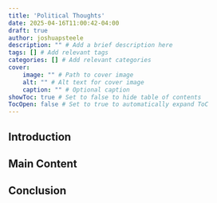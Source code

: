 ```yaml
---
title: 'Political Thoughts'
date: 2025-04-16T11:00:42-04:00
draft: true
author: joshuapsteele
description: "" # Add a brief description here
tags: [] # Add relevant tags
categories: [] # Add relevant categories
cover:
    image: "" # Path to cover image
    alt: "" # Alt text for cover image
    caption: "" # Optional caption
showToc: true # Set to false to hide table of contents
TocOpen: false # Set to true to automatically expand ToC
---
```


## Introduction

<!-- Your compelling introduction goes here -->

## Main Content

<!-- Your main content sections go here -->

## Conclusion

<!-- Your wrap-up goes here -->